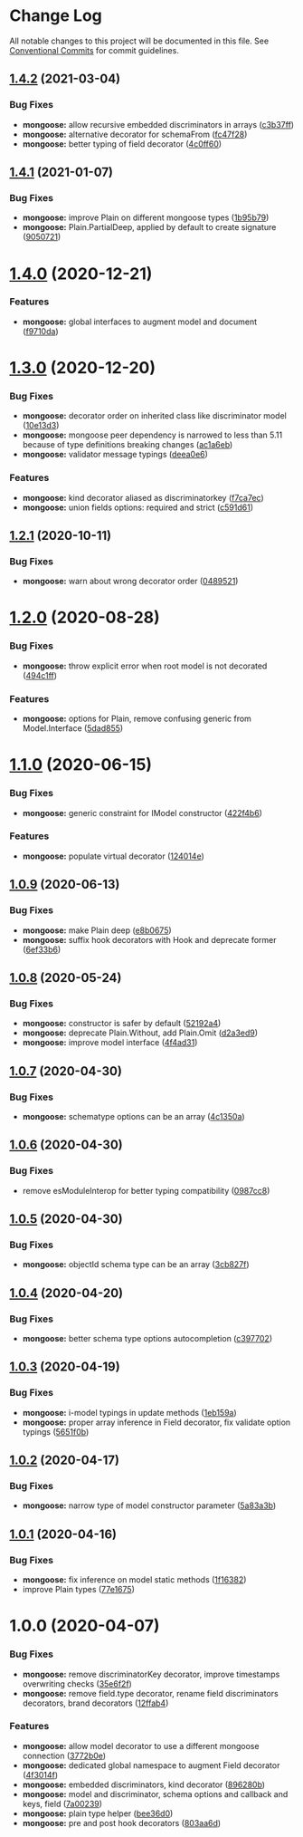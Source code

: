 # Change Log

All notable changes to this project will be documented in this file.
See [Conventional Commits](https://conventionalcommits.org) for commit guidelines.

## [1.4.2](https://github.com/jeremyben/reflet/compare/@reflet/mongoose@1.4.1...@reflet/mongoose@1.4.2) (2021-03-04)


### Bug Fixes

* **mongoose:** allow recursive embedded discriminators in arrays ([c3b37ff](https://github.com/jeremyben/reflet/commit/c3b37ff))
* **mongoose:** alternative decorator for schemaFrom ([fc47f28](https://github.com/jeremyben/reflet/commit/fc47f28))
* **mongoose:** better typing of field decorator ([4c0ff60](https://github.com/jeremyben/reflet/commit/4c0ff60))





## [1.4.1](https://github.com/jeremyben/reflet/compare/@reflet/mongoose@1.4.0...@reflet/mongoose@1.4.1) (2021-01-07)


### Bug Fixes

* **mongoose:** improve Plain on different mongoose types ([1b95b79](https://github.com/jeremyben/reflet/commit/1b95b79))
* **mongoose:** Plain.PartialDeep, applied by default to create signature ([9050721](https://github.com/jeremyben/reflet/commit/9050721))





# [1.4.0](https://github.com/jeremyben/reflet/compare/@reflet/mongoose@1.3.0...@reflet/mongoose@1.4.0) (2020-12-21)


### Features

* **mongoose:** global interfaces to augment model and document ([f9710da](https://github.com/jeremyben/reflet/commit/f9710da))





# [1.3.0](https://github.com/jeremyben/reflet/compare/@reflet/mongoose@1.2.1...@reflet/mongoose@1.3.0) (2020-12-20)


### Bug Fixes

* **mongoose:** decorator order on inherited class like discriminator model ([10e13d3](https://github.com/jeremyben/reflet/commit/10e13d3))
* **mongoose:** mongoose peer dependency is narrowed to less than 5.11 because of type definitions breaking changes ([ac1a6eb](https://github.com/jeremyben/reflet/commit/ac1a6eb))
* **mongoose:** validator message typings ([deea0e6](https://github.com/jeremyben/reflet/commit/deea0e6))


### Features

* **mongoose:** kind decorator aliased as discriminatorkey ([f7ca7ec](https://github.com/jeremyben/reflet/commit/f7ca7ec))
* **mongoose:** union fields options: required and strict ([c591d61](https://github.com/jeremyben/reflet/commit/c591d61))





## [1.2.1](https://github.com/jeremyben/reflet/compare/@reflet/mongoose@1.2.0...@reflet/mongoose@1.2.1) (2020-10-11)


### Bug Fixes

* **mongoose:** warn about wrong decorator order ([0489521](https://github.com/jeremyben/reflet/commit/0489521))





# [1.2.0](https://github.com/jeremyben/reflet/compare/@reflet/mongoose@1.1.0...@reflet/mongoose@1.2.0) (2020-08-28)


### Bug Fixes

* **mongoose:** throw explicit error when root model is not decorated ([494c1ff](https://github.com/jeremyben/reflet/commit/494c1ff))


### Features

* **mongoose:** options for Plain, remove confusing generic from Model.Interface ([5dad855](https://github.com/jeremyben/reflet/commit/5dad855))





# [1.1.0](https://github.com/jeremyben/reflet/compare/@reflet/mongoose@1.0.9...@reflet/mongoose@1.1.0) (2020-06-15)


### Bug Fixes

* **mongoose:** generic constraint for IModel constructor ([422f4b6](https://github.com/jeremyben/reflet/commit/422f4b6))


### Features

* **mongoose:** populate virtual decorator ([124014e](https://github.com/jeremyben/reflet/commit/124014e))





## [1.0.9](https://github.com/jeremyben/reflet/compare/@reflet/mongoose@1.0.8...@reflet/mongoose@1.0.9) (2020-06-13)


### Bug Fixes

* **mongoose:** make Plain deep ([e8b0675](https://github.com/jeremyben/reflet/commit/e8b0675))
* **mongoose:** suffix hook decorators with Hook and deprecate former ([6ef33b6](https://github.com/jeremyben/reflet/commit/6ef33b6))





## [1.0.8](https://github.com/jeremyben/reflet/compare/@reflet/mongoose@1.0.7...@reflet/mongoose@1.0.8) (2020-05-24)


### Bug Fixes

* **mongoose:** constructor is safer by default ([52192a4](https://github.com/jeremyben/reflet/commit/52192a4))
* **mongoose:** deprecate Plain.Without, add Plain.Omit ([d2a3ed9](https://github.com/jeremyben/reflet/commit/d2a3ed9))
* **mongoose:** improve model interface ([4f4ad31](https://github.com/jeremyben/reflet/commit/4f4ad31))





## [1.0.7](https://github.com/jeremyben/reflet/compare/@reflet/mongoose@1.0.6...@reflet/mongoose@1.0.7) (2020-04-30)


### Bug Fixes

* **mongoose:** schematype options can be an array ([4c1350a](https://github.com/jeremyben/reflet/commit/4c1350a))





## [1.0.6](https://github.com/jeremyben/reflet/compare/@reflet/mongoose@1.0.5...@reflet/mongoose@1.0.6) (2020-04-30)


### Bug Fixes

* remove esModuleInterop for better typing compatibility ([0987cc8](https://github.com/jeremyben/reflet/commit/0987cc8))





## [1.0.5](https://github.com/jeremyben/reflet/compare/@reflet/mongoose@1.0.4...@reflet/mongoose@1.0.5) (2020-04-30)


### Bug Fixes

* **mongoose:** objectId schema type can be an array ([3cb827f](https://github.com/jeremyben/reflet/commit/3cb827f))





## [1.0.4](https://github.com/jeremyben/reflet/compare/@reflet/mongoose@1.0.3...@reflet/mongoose@1.0.4) (2020-04-20)


### Bug Fixes

* **mongoose:** better schema type options autocompletion ([c397702](https://github.com/jeremyben/reflet/commit/c397702))





## [1.0.3](https://github.com/jeremyben/reflet/compare/@reflet/mongoose@1.0.2...@reflet/mongoose@1.0.3) (2020-04-19)


### Bug Fixes

* **mongoose:** i-model typings in update methods ([1eb159a](https://github.com/jeremyben/reflet/commit/1eb159a))
* **mongoose:** proper array inference in Field decorator, fix validate option typings ([5651f0b](https://github.com/jeremyben/reflet/commit/5651f0b))





## [1.0.2](https://github.com/jeremyben/reflet/compare/@reflet/mongoose@1.0.1...@reflet/mongoose@1.0.2) (2020-04-17)


### Bug Fixes

* **mongoose:** narrow type of model constructor parameter ([5a83a3b](https://github.com/jeremyben/reflet/commit/5a83a3b))





## [1.0.1](https://github.com/jeremyben/reflet/compare/@reflet/mongoose@1.0.0...@reflet/mongoose@1.0.1) (2020-04-16)


### Bug Fixes

* **mongoose:** fix inference on model static methods ([1f16382](https://github.com/jeremyben/reflet/commit/1f16382))
* improve Plain types ([77e1675](https://github.com/jeremyben/reflet/commit/77e1675))





# 1.0.0 (2020-04-07)


### Bug Fixes

* **mongoose:** remove discriminatorKey decorator, improve timestamps overwriting checks ([35e6f2f](https://github.com/jeremyben/reflet/commit/35e6f2f))
* **mongoose:** remove field.type decorator, rename field discriminators decorators, brand decorators ([12ffab4](https://github.com/jeremyben/reflet/commit/12ffab4))


### Features

* **mongoose:** allow model decorator to use a different mongoose connection ([3772b0e](https://github.com/jeremyben/reflet/commit/3772b0e))
* **mongoose:** dedicated global namespace to augment Field decorator ([4f3014f](https://github.com/jeremyben/reflet/commit/4f3014f))
* **mongoose:** embedded discriminators, kind decorator ([896280b](https://github.com/jeremyben/reflet/commit/896280b))
* **mongoose:** model and discriminator, schema options and callback and keys, field ([7a00239](https://github.com/jeremyben/reflet/commit/7a00239))
* **mongoose:** plain type helper ([bee36d0](https://github.com/jeremyben/reflet/commit/bee36d0))
* **mongoose:** pre and post hook decorators ([803aa6d](https://github.com/jeremyben/reflet/commit/803aa6d))
